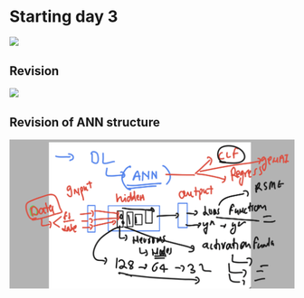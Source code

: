# Starting day 3 

<img src="d3.png">

## Revision 

<img src="rev.png">

## Revision of ANN structure 

<img src="ann1.png">